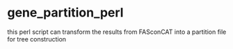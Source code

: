# gene_partition_perl
this perl script can transform the results from FASconCAT into a partition file for tree construction
